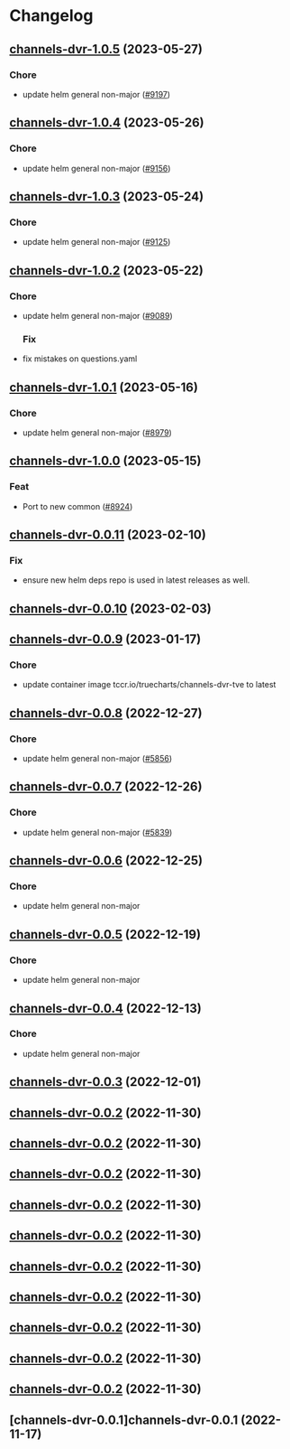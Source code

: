 # Changelog



## [channels-dvr-1.0.5](https://github.com/truecharts/charts/compare/channels-dvr-1.0.4...channels-dvr-1.0.5) (2023-05-27)

### Chore

- update helm general non-major ([#9197](https://github.com/truecharts/charts/issues/9197))
  
  


## [channels-dvr-1.0.4](https://github.com/truecharts/charts/compare/channels-dvr-1.0.3...channels-dvr-1.0.4) (2023-05-26)

### Chore

- update helm general non-major ([#9156](https://github.com/truecharts/charts/issues/9156))
  
  


## [channels-dvr-1.0.3](https://github.com/truecharts/charts/compare/channels-dvr-1.0.2...channels-dvr-1.0.3) (2023-05-24)

### Chore

- update helm general non-major ([#9125](https://github.com/truecharts/charts/issues/9125))
  
  


## [channels-dvr-1.0.2](https://github.com/truecharts/charts/compare/channels-dvr-1.0.1...channels-dvr-1.0.2) (2023-05-22)

### Chore

- update helm general non-major ([#9089](https://github.com/truecharts/charts/issues/9089))
  
  ### Fix

- fix mistakes on questions.yaml
  
  


## [channels-dvr-1.0.1](https://github.com/truecharts/charts/compare/channels-dvr-1.0.0...channels-dvr-1.0.1) (2023-05-16)

### Chore

- update helm general non-major ([#8979](https://github.com/truecharts/charts/issues/8979))
  
  


## [channels-dvr-1.0.0](https://github.com/truecharts/charts/compare/channels-dvr-0.0.11...channels-dvr-1.0.0) (2023-05-15)

### Feat

- Port to new common ([#8924](https://github.com/truecharts/charts/issues/8924))
  
  


## [channels-dvr-0.0.11](https://github.com/truecharts/charts/compare/channels-dvr-0.0.10...channels-dvr-0.0.11) (2023-02-10)

### Fix

- ensure new helm deps repo is used in latest releases as well.
  
  


## [channels-dvr-0.0.10](https://github.com/truecharts/charts/compare/channels-dvr-0.0.9...channels-dvr-0.0.10) (2023-02-03)




## [channels-dvr-0.0.9](https://github.com/truecharts/charts/compare/channels-dvr-0.0.8...channels-dvr-0.0.9) (2023-01-17)

### Chore

- update container image tccr.io/truecharts/channels-dvr-tve to latest
  
  


## [channels-dvr-0.0.8](https://github.com/truecharts/charts/compare/channels-dvr-0.0.7...channels-dvr-0.0.8) (2022-12-27)

### Chore

- update helm general non-major ([#5856](https://github.com/truecharts/charts/issues/5856))
  
  


## [channels-dvr-0.0.7](https://github.com/truecharts/charts/compare/channels-dvr-0.0.6...channels-dvr-0.0.7) (2022-12-26)

### Chore

- update helm general non-major ([#5839](https://github.com/truecharts/charts/issues/5839))
  
  


## [channels-dvr-0.0.6](https://github.com/truecharts/charts/compare/channels-dvr-0.0.5...channels-dvr-0.0.6) (2022-12-25)

### Chore

- update helm general non-major
  
  


## [channels-dvr-0.0.5](https://github.com/truecharts/charts/compare/channels-dvr-0.0.4...channels-dvr-0.0.5) (2022-12-19)

### Chore

- update helm general non-major
  
  


## [channels-dvr-0.0.4](https://github.com/truecharts/charts/compare/channels-dvr-0.0.3...channels-dvr-0.0.4) (2022-12-13)

### Chore

- update helm general non-major
  
  


## [channels-dvr-0.0.3](https://github.com/truecharts/charts/compare/channels-dvr-0.0.2...channels-dvr-0.0.3) (2022-12-01)




## [channels-dvr-0.0.2](https://github.com/truecharts/charts/compare/channels-dvr-0.0.1...channels-dvr-0.0.2) (2022-11-30)




## [channels-dvr-0.0.2](https://github.com/truecharts/charts/compare/channels-dvr-0.0.1...channels-dvr-0.0.2) (2022-11-30)




## [channels-dvr-0.0.2](https://github.com/truecharts/charts/compare/channels-dvr-0.0.1...channels-dvr-0.0.2) (2022-11-30)




## [channels-dvr-0.0.2](https://github.com/truecharts/charts/compare/channels-dvr-0.0.1...channels-dvr-0.0.2) (2022-11-30)




## [channels-dvr-0.0.2](https://github.com/truecharts/charts/compare/channels-dvr-0.0.1...channels-dvr-0.0.2) (2022-11-30)




## [channels-dvr-0.0.2](https://github.com/truecharts/charts/compare/channels-dvr-0.0.1...channels-dvr-0.0.2) (2022-11-30)




## [channels-dvr-0.0.2](https://github.com/truecharts/charts/compare/channels-dvr-0.0.1...channels-dvr-0.0.2) (2022-11-30)




## [channels-dvr-0.0.2](https://github.com/truecharts/charts/compare/channels-dvr-0.0.1...channels-dvr-0.0.2) (2022-11-30)




## [channels-dvr-0.0.2](https://github.com/truecharts/charts/compare/channels-dvr-0.0.1...channels-dvr-0.0.2) (2022-11-30)




## [channels-dvr-0.0.2](https://github.com/truecharts/charts/compare/channels-dvr-0.0.1...channels-dvr-0.0.2) (2022-11-30)




## [channels-dvr-0.0.1]channels-dvr-0.0.1 (2022-11-17)

